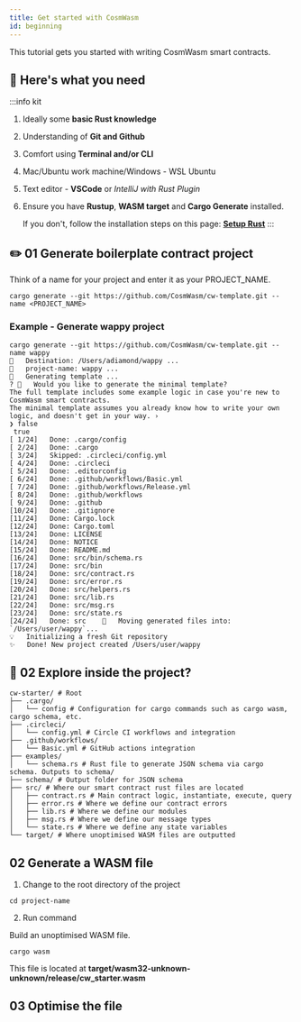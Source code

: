 ```yaml
---
title: Get started with CosmWasm
id: beginning
---
```


This tutorial gets you started with writing CosmWasm smart contracts.  

## 📌 Here's what you need

:::info kit

1. Ideally some **basic Rust knowledge**
2. Understanding of **Git and Github**
3. Comfort using **Terminal and/or CLI**
4. Mac/Ubuntu work machine/Windows - WSL Ubuntu
5. Text editor - **VSCode** or *IntelliJ with Rust Plugin*
6. Ensure you have **Rustup**, **WASM target** and **Cargo Generate** installed. 

    If you don't, follow the installation steps on this page: [**Setup Rust**](https://docs.cudos.org/docs/build/setup-rust#install-rust-and-wasm)
:::

## ✏️ 01 Generate boilerplate contract project

Think of a name for your project and enter it as your PROJECT_NAME. 

```shell
cargo generate --git https://github.com/CosmWasm/cw-template.git --name <PROJECT_NAME>
```

### Example - Generate wappy project

```shell
cargo generate --git https://github.com/CosmWasm/cw-template.git --name wappy
🔧   Destination: /Users/adiamond/wappy ...
🔧   project-name: wappy ...
🔧   Generating template ...
? 🤷   Would you like to generate the minimal template?
The full template includes some example logic in case you're new to CosmWasm smart contracts.
The minimal template assumes you already know how to write your own logic, and doesn't get in your way. ›
❯ false
 true
[ 1/24]   Done: .cargo/config 
[ 2/24]   Done: .cargo 
[ 3/24]   Skipped: .circleci/config.yml 
[ 4/24]   Done: .circleci 
[ 5/24]   Done: .editorconfig 
[ 6/24]   Done: .github/workflows/Basic.yml 
[ 7/24]   Done: .github/workflows/Release.yml  
[ 8/24]   Done: .github/workflows 
[ 9/24]   Done: .github 
[10/24]   Done: .gitignore
[11/24]   Done: Cargo.lock 
[12/24]   Done: Cargo.toml
[13/24]   Done: LICENSE 
[14/24]   Done: NOTICE 
[15/24]   Done: README.md 
[16/24]   Done: src/bin/schema.rs 
[17/24]   Done: src/bin 
[18/24]   Done: src/contract.rs
[19/24]   Done: src/error.rs
[20/24]   Done: src/helpers.rs
[21/24]   Done: src/lib.rs 
[22/24]   Done: src/msg.rs
[23/24]   Done: src/state.rs
[24/24]   Done: src    🔧   Moving generated files into: `/Users/user/wappy`...
💡   Initializing a fresh Git repository
✨   Done! New project created /Users/user/wappy
```

## 📂 02 Explore inside the project?

```shell
cw-starter/ # Root
├── .cargo/
│   └── config # Configuration for cargo commands such as cargo wasm, cargo schema, etc.
├── .circleci/
│   └── config.yml # Circle CI workflows and integration
├── .github/workflows/
│   └── Basic.yml # GitHub actions integration
├── examples/
│   └── schema.rs # Rust file to generate JSON schema via cargo schema. Outputs to schema/
├── schema/ # Output folder for JSON schema
├── src/ # Where our smart contract rust files are located
│   ├── contract.rs # Main contract logic, instantiate, execute, query
│   ├── error.rs # Where we define our contract errors
│   ├── lib.rs # Where we define our modules
│   ├── msg.rs # Where we define our message types
│   └── state.rs # Where we define any state variables
└── target/ # Where unoptimised WASM files are outputted
```




## 02 Generate a WASM file

1. Change to the root directory of the project

```shell
cd project-name
```

2. Run command

Build an unoptimised WASM file. 

```shell
cargo wasm
```

This file is located at **target/wasm32-unknown-unknown/release/cw_starter.wasm**

## 03 Optimise the file







